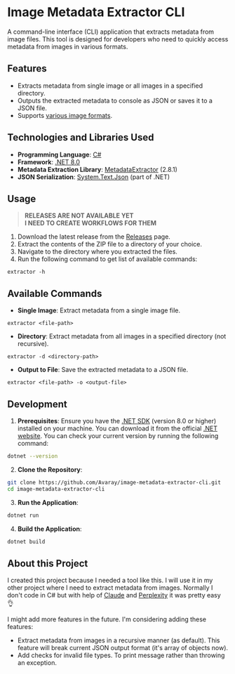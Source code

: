 # Image Metadata Extractor CLI

A command-line interface (CLI) application that extracts metadata from image files. This tool is designed for developers who need to quickly access metadata from images in various formats.

## Features

- Extracts metadata from single image or all images in a specified directory.
- Outputs the extracted metadata to console as JSON or saves it to a JSON file.
- Supports [various image formats](https://github.com/drewnoakes/metadata-extractor-dotnet?tab=readme-ov-file#features).

## Technologies and Libraries Used

- **Programming Language**: [C#](https://dotnet.microsoft.com/en-us/languages/csharp)
- **Framework**: [.NET 8.0](https://dotnet.microsoft.com/en-us/download/dotnet/8.0)
- **Metadata Extraction Library**: [MetadataExtractor](https://github.com/drewnoakes/metadata-extractor-dotnet) (2.8.1)
- **JSON Serialization**: [System.Text.Json](https://learn.microsoft.com/en-us/dotnet/standard/serialization/system-text-json/how-to) (part of .NET)

## Usage

> **RELEASES ARE NOT AVAILABLE YET**  
> **I NEED TO CREATE WORKFLOWS FOR THEM**

1. Download the latest release from the [Releases](https://github.com/Avaray/metadata-extractor-cli/releases) page.
2. Extract the contents of the ZIP file to a directory of your choice.
3. Navigate to the directory where you extracted the files.
4. Run the following command to get list of available commands:

```
extractor -h
```

## Available Commands

- **Single Image**: Extract metadata from a single image file.

```
extractor <file-path>
```

- **Directory**: Extract metadata from all images in a specified directory (not recursive).

```
extractor -d <directory-path>
```

<!-- - **Recursive Directory**: Extract metadata from all images in a specified directory and its subdirectories.

```
extractor -r <directory-path>
``` -->

- **Output to File**: Save the extracted metadata to a JSON file.

```
extractor <file-path> -o <output-file>
```

## Development

1. **Prerequisites**: Ensure you have the [.NET SDK](https://dotnet.microsoft.com/en-us/download/dotnet/8.0) (version 8.0 or higher) installed on your machine. You can download it from the official [.NET website](https://dotnet.microsoft.com/download). You can check your current version by running the following command:

```bash
dotnet --version
```

2. **Clone the Repository**:

```bash
git clone https://github.com/Avaray/image-metadata-extractor-cli.git
cd image-metadata-extractor-cli
```

3. **Run the Application**:

```bash
dotnet run
```

4. **Build the Application**:

```bash
dotnet build
```

## About this Project

I created this project because I needed a tool like this. I will use it in my other project where I need to extract metadata from images. Normally I don't code in C# but with help of [Claude](https://claude.ai/) and [Perplexity](https://www.perplexity.ai/) it was pretty easy 👌

I might add more features in the future. I'm considering adding these features:

- Extract metadata from images in a recursive manner (as default). This feature will break current JSON output format (it's array of objects now).
- Add checks for invalid file types. To print message rather than throwing an exception.
<!-- - Possibility to extract only specific tags. For example `PNG-tEXt`. -->
